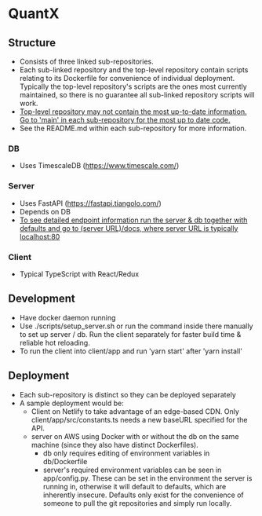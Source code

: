 # QuantX



## Structure 

* Consists of three linked sub-repositories.
* Each sub-linked repository and the top-level repository contain scripts relating to its Dockerfile for convenience of individual deployment. Typically the top-level repository's scripts are the ones most currently maintained, so there is no guarantee all sub-linked repository scripts will work. 
* <u>Top-level repository may not contain the most up-to-date information. Go to 'main' in each sub-repository for the most up to date code.</u>
* See the README.md within each sub-repository for more information. 

### DB 

* Uses TimescaleDB (https://www.timescale.com/)

### Server

* Uses FastAPI (https://fastapi.tiangolo.com/)
* Depends on DB
* <u>To see detailed endpoint information run the server & db together with defaults and go to (server URL)/docs, where server URL is typically localhost:80</u>

### Client

* Typical TypeScript with React/Redux 

### 

## Development

* Have docker daemon running 
* Use ./scripts/setup_server.sh or run the command inside there manually to set up server / db. Run the client separately for faster build time & reliable hot reloading.  
* To run the client into client/app and run 'yarn start' after 'yarn install'



## Deployment

* Each sub-repository is distinct so they can be deployed separately
* A sample deployment would be: 
  * Client on Netlify to take advantage of an edge-based CDN. Only client/app/src/constants.ts needs a new baseURL specified for the API. 
  * server on AWS using Docker with or without the db on the same machine (since they also have distinct Dockerfiles). 
    * db only requires editing of environment variables in db/Dockerfile 
    * server's required environment variables can be seen in app/config.py. These can be set in the environment the server is running in, otherwise it will default to defaults, which are inherently insecure. Defaults only exist for the convenience of someone to pull the git repositories and simply run locally. 
